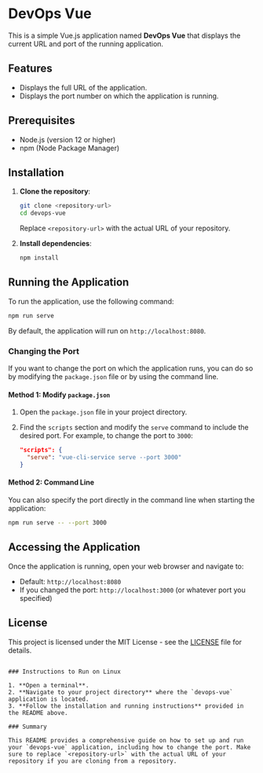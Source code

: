 


# DevOps Vue

This is a simple Vue.js application named **DevOps Vue** that displays the current URL and port of the running application.

## Features

- Displays the full URL of the application.
- Displays the port number on which the application is running.

## Prerequisites

- Node.js (version 12 or higher)
- npm (Node Package Manager)

## Installation

1. **Clone the repository**:

   ```bash
   git clone <repository-url>
   cd devops-vue
   ```

   Replace `<repository-url>` with the actual URL of your repository.

2. **Install dependencies**:

   ```bash
   npm install
   ```

## Running the Application

To run the application, use the following command:

```bash
npm run serve
```

By default, the application will run on `http://localhost:8080`. 

### Changing the Port

If you want to change the port on which the application runs, you can do so by modifying the `package.json` file or by using the command line.

#### Method 1: Modify `package.json`

1. Open the `package.json` file in your project directory.
2. Find the `scripts` section and modify the `serve` command to include the desired port. For example, to change the port to `3000`:

   ```json
   "scripts": {
     "serve": "vue-cli-service serve --port 3000"
   }
   ```

#### Method 2: Command Line

You can also specify the port directly in the command line when starting the application:

```bash
npm run serve -- --port 3000
```

## Accessing the Application

Once the application is running, open your web browser and navigate to:

- Default: `http://localhost:8080`
- If you changed the port: `http://localhost:3000` (or whatever port you specified)


## License

This project is licensed under the MIT License - see the [LICENSE](LICENSE) file for details.
```

### Instructions to Run on Linux

1. **Open a terminal**.
2. **Navigate to your project directory** where the `devops-vue` application is located.
3. **Follow the installation and running instructions** provided in the README above.

### Summary

This README provides a comprehensive guide on how to set up and run your `devops-vue` application, including how to change the port. Make sure to replace `<repository-url>` with the actual URL of your repository if you are cloning from a repository.
